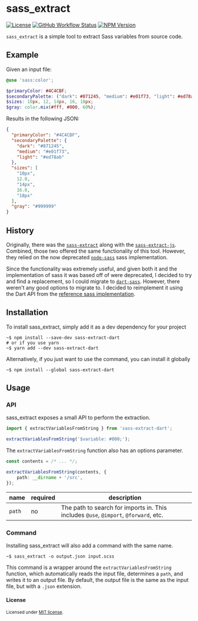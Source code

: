 # sass_extract

[![License](https://img.shields.io/github/license/BSFishy/sass_extract)](LICENSE)
[![GitHub Workflow Status](https://img.shields.io/github/actions/workflow/status/BSFishy/sass_extract/build.yml?logo=github)](https://github.com/BSFishy/sass_extract/actions/workflows/build.yml)
[![NPM Version](https://img.shields.io/npm/v/sass-extract-dart?logo=npm)](https://www.npmjs.com/package/sass-extract-dart)

`sass_extract` is a simple tool to extract Sass variables from source code.

## Example

Given an input file:

```scss
@use 'sass:color';

$primaryColor: #4C4CBF;
$secondaryPalette: ("dark": #871245, "medium": #e01f73, "light": #ed78ab);
$sizes: 10px, 12, 14px, 16, 18px;
$gray: color.mix(#fff, #000, 60%);
```

Results in the following JSON:

```json
{
  "primaryColor": "#4C4CBF",
  "secondaryPalette": {
    "dark": "#871245",
    "medium": "#e01f73",
    "light": "#ed78ab"
  },
  "sizes": [
    "10px",
    12.0,
    "14px",
    16.0,
    "18px"
  ],
  "gray": "#999999"
}
```

## History

Originally, there was the [`sass-extract`](https://www.npmjs.com/package/sass-extract) along with the [`sass-extract-js`](https://www.npmjs.com/package/sass-extract-js).
Combined, those two offered the same functionality of this tool.
However, they relied on the now deprecated [`node-sass`](https://www.npmjs.com/package/node-sass) sass implementation.

Since the functionality was extremely useful, and given both it and the implementation of sass it was based off of were deprecated, I decided to try and find a replacement, so I could migrate to [`dart-sass`](https://www.npmjs.com/package/sass).
However, there weren't any good options to migrate to.
I decided to reimplement it using the Dart API from the [reference sass implementation](https://github.com/sass/dart-sass).

## Installation

To install sass_extract, simply add it as a dev dependency for your project

```commandline
~$ npm install --save-dev sass-extract-dart
# or if you use yarn
~$ yarn add --dev sass-extract-dart
```

Alternatively, if you just want to use the command, you can install it globally

```commandline
~$ npm install --global sass-extract-dart
```

## Usage

### API

sass_extract exposes a small API to perform the extraction.

```typescript
import { extractVariablesFromString } from 'sass-extract-dart';

extractVariablesFromString('$variable: #000;');
```

The `extractVariablesFromString` function also has an options parameter.

```typescript
const contents = /* ... */;

extractVariablesFromString(contents, {
    path: __dirname + '/src',
});
```

| name | required | description |
| --- | --- | --- |
| `path` | no | The path to search for imports in. This includes `@use`, `@import`, `@forward`, etc. |

### Command

Installing sass_extract will also add a command with the same name.

```commandline
~$ sass_extract -o output.json input.scss
```

This command is a wrapper around the `extractVariablesFromString` function, which automatically reads the input file, determines a `path`, and writes it to an output file.
By default, the output file is the same as the input file, but with a `.json` extension.

#### License

<sup>
Licensed under <a href="LICENSE">MIT license</a>.
</sup>
